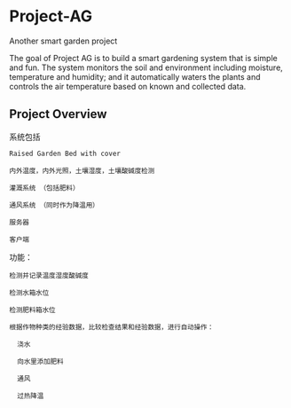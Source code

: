 # Project-AG

Another smart garden project

The goal of Project AG is to build a smart gardening system that is simple and fun. The system monitors the soil and environment including moisture, temperature and humidity; and it automatically waters the plants and controls the air temperature based on known and collected data.

## Project Overview
系统包括

    Raised Garden Bed with cover

    内外温度，内外光照，土壤湿度，土壤酸碱度检测

    灌溉系统 （包括肥料）

    通风系统 （同时作为降温用）

    服务器

    客户端

功能：

    检测并记录温度湿度酸碱度

    检测水箱水位

    检测肥料箱水位

    根据作物种类的经验数据，比较检查结果和经验数据，进行自动操作：

      浇水

      向水里添加肥料

      通风

      过热降温
